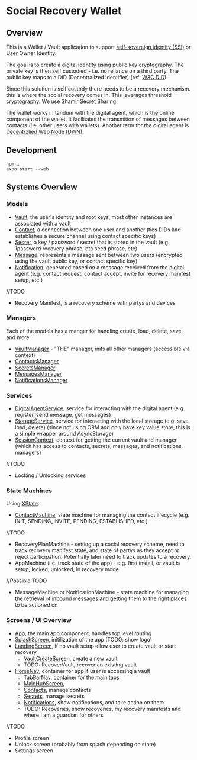 # Social Recovery Wallet

## Overview

This is a Wallet / Vault application to support [self-sovereign identity (SSI)](https://en.wikipedia.org/wiki/Self-sovereign_identity) or User Owner Identity.

The goal is to create a digital identity using public key cryptography. The private key is then self custodied - i.e. no reliance on a third party. The public key maps to a DID (Decentralized Identifier) (ref: [W3C DID](https://www.w3.org/TR/did-core/)).

Since this solution is self custody there needs to be a recovery mechanism. this is where the social recovery comes in. This leverages threshold cryptography. We use [Shamir Secret Sharing](https://en.wikipedia.org/wiki/Shamir%27s_secret_sharing).

The wallet works in tandum with the digital agent, which is the online component of the wallet. It facilitates the transmition of messages between contacts (i.e. other users with wallets). Another term for the digital agent is [Decentrzlied Web Node (DWN)](https://identity.foundation/decentralized-web-node/spec/).

## Development

```
npm i
expo start --web
```

## Systems Overview

### Models

- [Vault](./models/Vault.ts), the user's identity and root keys, most other instances are associated with a vault
- [Contact](./models/Contact.ts), a connection between one user and another (ties DIDs and establishes a secure channel using contact specific keys)
- [Secret](./models/Secret.ts), a key / password / secret that is stored in the vault (e.g. 1password recovery phrase, btc seed phrase, etc)
- [Message](./models/Message.ts), represents a message sent between two users (encrypted using the vault public key, or contact specific key)
- [Notification](./models/Notification.ts), generated based on a message received from the digital agent (e.g. contact request, contact accept, invite for recovery manifest setup, etc.)

//TODO

- Recovery Manifest, is a recovery scheme with partys and devices

### Managers

Each of the models has a manger for handling create, load, delete, save, and more.

- [VaultManager](./managers/VaultManager.ts) - "THE" manager, inits all other managers (accessible via context)
- [ContactsManager](./managers/ContactsManager.ts)
- [SecretsManager](./managers/SecretsManager.ts)
- [MessagesManager](./managers/MessagesManager.ts)
- [NotificationsManager](./managers/NotificationsManager.ts)

### Services

- [DigitalAgentService](./services/DigitalAgentService.ts), service for interacting with the digital agent (e.g. register, send message, get messages)
- [StorageService](./services/StorageService.ts), service for interacting with the local storage (e.g. save, load, delete) (since not using ORM and only have key value store, this is a simple wrapper around AsyncStorage)
- [SessionContext](./contexts/SessionContext.js), context for getting the current vault and manager
  (which has access to contacts, secrets, messages, and notifications managers)

//TODO

- Locking / Unlocking services

### State Machines

Using [XState](https://xstate.js.org/docs/guides/introduction-to-state-machines-and-statecharts/#states).

- [ContactMachine](./machines/ContactMachine.ts), state machine for managing the contact lifecycle (e.g. INIT, SENDING_INVITE, PENDING, ESTABLISHED, etc.)

//TODO

- RecoveryPlanMachine - setting up a social recovery scheme, need to track recovery manifest state, and state of partys as they accept or reject participation. Potentially later need to track updates to a recovery.
- AppMachine (i.e. track state of the app) - e.g. first install, or vault is setup, locked, unlocked, in recovery mode

//Possible TODO

- MessageMachine or NotificationMachine - state machine for managing the retrieval of inbound messages and getting them to the right places to be actioned on

### Screens / UI Overview

- [App](./App.js), the main app component, handles top level routing
- [SplashScreen](./screens/SplashScreen.js), initilization of the app (TODO: show logo)
- [LandingScreen](./screens/LandingScreen.js), if no vault setup allow user to create vault or start recovery
  - [VaultCreateScreen](./screens/VaultCreateScreen.js), create a new vault
  - TODO: RecoverVault, recover an existing vault
- [HomeNav](./screens/HomeNav.js), container for app if user is accessing a vault
  - [TabBarNav](./screens/TabBarNav.js), container for the main tabs
  - [MainHubScreen](./screens/MainHubScreen.js),
  - [Contacts](./screens/Contacts/index.js), manage contacts
  - [Secrets](./screens/Secrets/index.js), manage secrets
  - [Notifications](./screens/NotificationsScreen.js), show notifications, and take action on them
  - TODO: Recoveries, show recoveries, my recovery manifests and where I am a guardian for others

//TODO

- Profile screen
- Unlock screen (probably from splash depending on state)
- Settings screen

